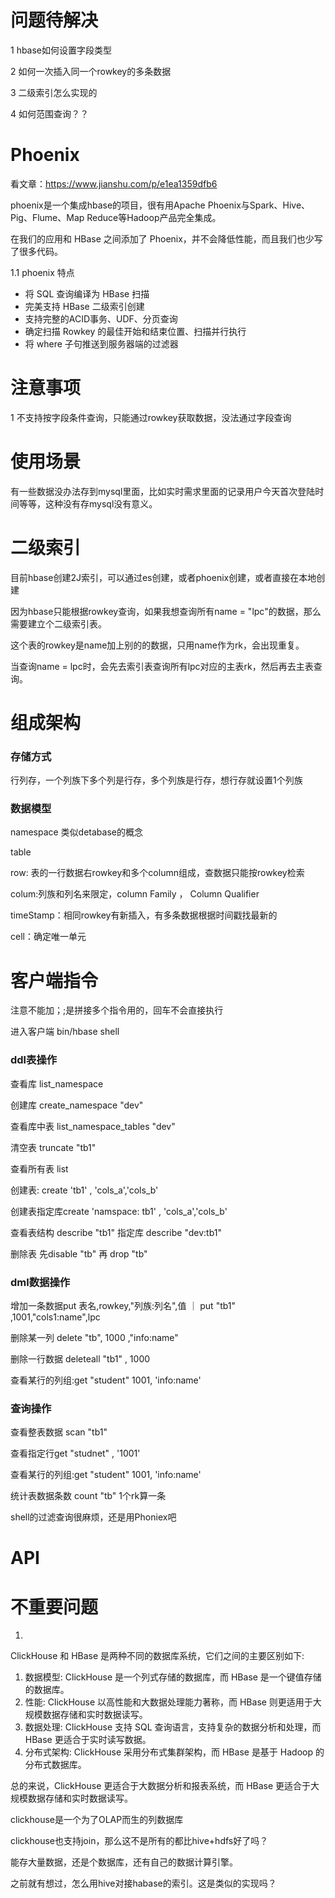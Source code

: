 # 问题待解决

1  hbase如何设置字段类型

2  如何一次插入同一个rowkey的多条数据

3  二级索引怎么实现的

4 如何范围查询？？



# Phoenix

看文章：https://www.jianshu.com/p/e1ea1359dfb6



phoenix是一个集成hbase的项目，很有用Apache Phoenix与Spark、Hive、Pig、Flume、Map Reduce等Hadoop产品完全集成。

在我们的应用和 HBase 之间添加了 Phoenix，并不会降低性能，而且我们也少写了很多代码。

1.1 phoenix 特点

- 将 SQL 查询编译为 HBase 扫描
- 完美支持 HBase 二级索引创建
- 支持完整的ACID事务、UDF、分页查询
- 确定扫描 Rowkey 的最佳开始和结束位置、扫描并行执行
- 将 where 子句推送到服务器端的过滤器



# 注意事项

1 不支持按字段条件查询，只能通过rowkey获取数据，没法通过字段查询

#  使用场景

有一些数据没办法存到mysql里面，比如实时需求里面的记录用户今天首次登陆时间等等，这种没有存mysql没有意义。



# 二级索引

目前hbase创建2J索引，可以通过es创建，或者phoenix创建，或者直接在本地创建



因为hbase只能根据rowkey查询，如果我想查询所有name = "lpc"的数据，那么需要建立个二级索引表。

这个表的rowkey是name加上别的的数据，只用name作为rk，会出现重复。

当查询name = lpc时，会先去索引表查询所有lpc对应的主表rk，然后再去主表查询。





# 组成架构

### 存储方式

行列存，一个列族下多个列是行存，多个列族是行存，想行存就设置1个列族

### 数据模型

namespace 类似detabase的概念

table 

row: 表的一行数据右rowkey和多个column组成，查数据只能按rowkey检索

colum:列族和列名来限定，column Family ， Column Qualifier

timeStamp：相同rowkey有新插入，有多条数据根据时间戳找最新的

cell：确定唯一单元





# 客户端指令

注意不能加；;是拼接多个指令用的，回车不会直接执行

进入客户端  bin/hbase shell

### ddl表操作

查看库  list_namespace

创建库  create_namespace    "dev"

查看库中表 list_namespace_tables  "dev"

清空表 truncate "tb1"

查看所有表 list

创建表: create  'tb1' , 'cols_a','cols_b' 

创建表指定库create  'namspace: tb1' , 'cols_a','cols_b' 

查看表结构 describe "tb1" 指定库  describe "dev:tb1"

删除表  先disable "tb"  再 drop "tb"



### dml数据操作

增加一条数据put 表名,rowkey,"列族:列名",值    ｜  put "tb1" ,1001,"cols1:name",lpc

删除某一列  delete "tb", 1000 ,"info:name"

删除一行数据  deleteall "tb1" , 1000

查看某行的列组:get  "student" 1001, 'info:name'



### 查询操作

查看整表数据 scan "tb1" 

查看指定行get "studnet" , '1001'

查看某行的列组:get  "student" 1001, 'info:name'

统计表数据条数 count "tb"  1个rk算一条

shell的过滤查询很麻烦，还是用Phoniex吧

# API





# 不重要问题



1.

ClickHouse 和 HBase 是两种不同的数据库系统，它们之间的主要区别如下:

1. 数据模型: ClickHouse 是一个列式存储的数据库，而 HBase 是一个键值存储的数据库。
2. 性能: ClickHouse 以高性能和大数据处理能力著称，而 HBase 则更适用于大规模数据存储和实时数据读写。
3. 数据处理: ClickHouse 支持 SQL 查询语言，支持复杂的数据分析和处理，而 HBase 更适合于实时读写数据。
4. 分布式架构: ClickHouse 采用分布式集群架构，而 HBase 是基于 Hadoop 的分布式数据库。

总的来说，ClickHouse 更适合于大数据分析和报表系统，而 HBase 更适合于大规模数据存储和实时数据读写。



clickhouse是一个为了OLAP而生的列数据库

clickhouse也支持join，那么这不是所有的都比hive+hdfs好了吗？

能存大量数据，还是个数据库，还有自己的数据计算引擎。

之前就有想过，怎么用hive对接habase的索引。这是类似的实现吗？

